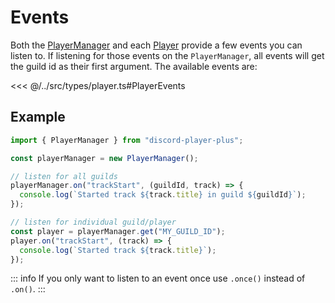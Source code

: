 # Events

Both the [PlayerManager](/api/core#playermanager) and each [Player](/api/core#player) provide a few events you can listen to. If listening for those events on the `PlayerManager`, all events will get the guild id as their first argument. The available events are:

<<< @/../src/types/player.ts#PlayerEvents

## Example

```ts
import { PlayerManager } from "discord-player-plus";

const playerManager = new PlayerManager();

// listen for all guilds
playerManager.on("trackStart", (guildId, track) => {
  console.log(`Started track ${track.title} in guild ${guildId}`);
});

// listen for individual guild/player
const player = playerManager.get("MY_GUILD_ID");
player.on("trackStart", (track) => {
  console.log(`Started track ${track.title}`);
});
```

::: info
If you only want to listen to an event once use `.once()` instead of `.on()`.
:::
